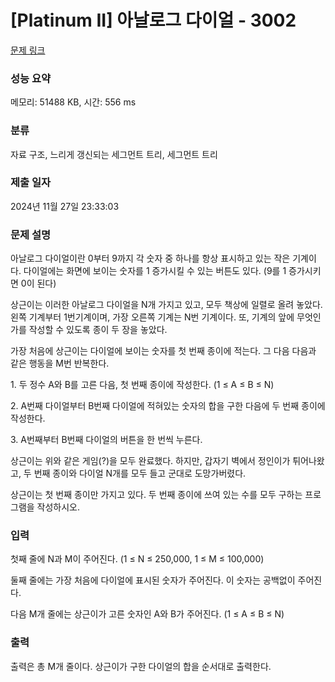 # [Platinum II] 아날로그 다이얼 - 3002 

[문제 링크](https://www.acmicpc.net/problem/3002) 

### 성능 요약

메모리: 51488 KB, 시간: 556 ms

### 분류

자료 구조, 느리게 갱신되는 세그먼트 트리, 세그먼트 트리

### 제출 일자

2024년 11월 27일 23:33:03

### 문제 설명

<p>아날로그 다이얼이란 0부터 9까지 각 숫자 중 하나를 항상 표시하고 있는 작은 기계이다. 다이얼에는 화면에 보이는 숫자를 1 증가시킬 수 있는 버튼도 있다. (9를 1 증가시키면 0이 된다)</p>

<p>상근이는 이러한 아날로그 다이얼을 N개 가지고 있고, 모두 책상에 일렬로 올려 놓았다. 왼쪽 기계부터 1번기계이며, 가장 오른쪽 기계는 N번 기계이다. 또, 기계의 앞에 무엇인가를 작성할 수 있도록 종이 두 장을 놓았다.</p>

<p>가장 처음에 상근이는 다이얼에 보이는 숫자를 첫 번째 종이에 적는다. 그 다음 다음과 같은 행동을 M번 반복한다.</p>

<p>1. 두 정수 A와 B를 고른 다음, 첫 번째 종이에 작성한다. (1 ≤ A ≤ B ≤ N)</p>

<p>2. A번째 다이얼부터 B번째 다이얼에 적혀있는 숫자의 합을 구한 다음에 두 번째 종이에 작성한다.</p>

<p>3. A번째부터 B번째 다이얼의 버튼을 한 번씩 누른다.</p>

<p>상근이는 위와 같은 게임(?)을 모두 완료했다. 하지만, 갑자기 벽에서 정인이가 튀어나왔고, 두 번째 종이와 다이얼 N개를 모두 들고 군대로 도망가버렸다.</p>

<p>상근이는 첫 번째 종이만 가지고 있다. 두 번째 종이에 쓰여 있는 수를 모두 구하는 프로그램을 작성하시오.</p>

### 입력 

 <p>첫째 줄에 N과 M이 주어진다. (1 ≤ N ≤ 250,000, 1 ≤ M ≤ 100,000)</p>

<p>둘째 줄에는 가장 처음에 다이얼에 표시된 숫자가 주어진다. 이 숫자는 공백없이 주어진다.</p>

<p>다음 M개 줄에는 상근이가 고른 숫자인 A와 B가 주어진다. (1 ≤ A ≤ B ≤ N)</p>

### 출력 

 <p>출력은 총 M개 줄이다. 상근이가 구한 다이얼의 합을 순서대로 출력한다.</p>

